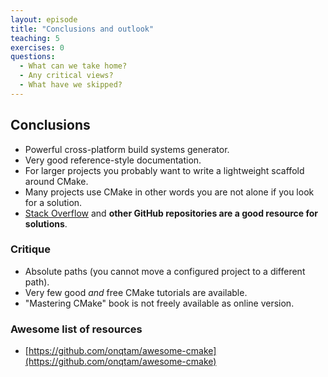 ```yaml
---
layout: episode
title: "Conclusions and outlook"
teaching: 5
exercises: 0
questions:
  - What can we take home?
  - Any critical views?
  - What have we skipped?
---
```


## Conclusions

- Powerful cross-platform build systems generator.
- Very good reference-style documentation.
- For larger projects you probably want to write a lightweight scaffold around CMake.
- Many projects use CMake in other words you are not alone if you look for a solution.
- [Stack Overflow](http://stackoverflow.com) and **other GitHub repositories
  are a good resource for solutions**.


### Critique

- Absolute paths (you cannot move a configured project to a different path).
- Very few good *and* free CMake tutorials are available.
- "Mastering CMake" book is not freely available as online version.


### Awesome list of resources

- [https://github.com/onqtam/awesome-cmake](https://github.com/onqtam/awesome-cmake)
